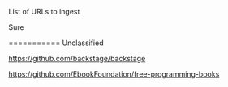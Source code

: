 List of URLs to ingest

Sure






===========
Unclassified

https://github.com/backstage/backstage

https://github.com/EbookFoundation/free-programming-books

